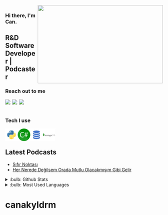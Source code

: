 <img src="https://media.giphy.com/media/RfAuCCsCMVJLgPX88v/giphy.gif" align="right" width="400" height="250">

### Hi there, I'm Can. 

## R&D Software Developer | Podcaster


### Reach out to me

[<img  width="22" src="https://unpkg.com/simple-icons@v4/icons/spotify.svg" align="left" />][spotify]
[<img  width="22" src="https://unpkg.com/simple-icons@v4/icons/instagram.svg" align="left" />][instagram]
[<img  width="22" src="https://unpkg.com/simple-icons@v4/icons/linkedin.svg" align="left" />][linkedin]

<br />
<br />

### Tech I use

<img align="left"  src="https://raw.githubusercontent.com/github/explore/80688e429a7d4ef2fca1e82350fe8e3517d3494d/topics/python/python.png" width="40" height="40" />
<img align="left" src="https://raw.githubusercontent.com/github/explore/80688e429a7d4ef2fca1e82350fe8e3517d3494d/topics/csharp/csharp.png" width="40" height="40" />
<img align="left" src="https://raw.githubusercontent.com/github/explore/80688e429a7d4ef2fca1e82350fe8e3517d3494d/topics/sql/sql.png" width="40" height="40" />
<img align="left" src="https://raw.githubusercontent.com/github/explore/80688e429a7d4ef2fca1e82350fe8e3517d3494d/topics/mongodb/mongodb.png" width="40" height="40" />

<br />
<br />

## Latest Podcasts

<!-- SPOTİFY:START -->
- [Sıfır Noktası](https://open.spotify.com/episode/2mOkJPRU5QT2AY69KDPnvt)
- [Her Nerede Değilsem Orada Mutlu Olacakmışım Gibi Gelir](https://open.spotify.com/episode/52B2ESO5WsHPisCXAwNc8q)

<!-- SPOTİFY:END -->

<details>
<summary>:bulb: Github Stats</summary>
<img src="https://github-readme-stats.vercel.app/api?username=canakyldrm&theme=radical" >
</details>

<details>
<summary>:bulb:  Most Used Languages</summary>
<img src="https://github-readme-stats.vercel.app/api/top-langs/?username=canakyldrm&layout=compact" >
</details>

[spotify]: https://open.spotify.com/show/54I6vsc9EOqJen0oUSxTrK
[instagram]: https://www.instagram.com/yakindakideli/
[linkedin]: https://www.linkedin.com/in/canakyldrm/
# canakyldrm
